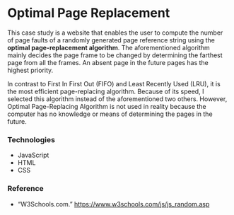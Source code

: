 # Optimal Page Replacement

This case study is a website that enables the user to compute the number of page faults of a randomly generated page reference string using the **optimal page-replacement algorithm**. The aforementioned algorithm mainly decides the page frame to be changed by determining the farthest page from all the frames. An absent page in the future pages has the highest priority. 

In contrast to First In First Out (FIFO) and Least Recently Used (LRU), it is the most efficient page-replacing algorithm. Because of its speed, I selected this algorithm instead of the aforementioned two others. However, Optimal Page-Replacing Algorithm is not used in reality because the computer has no knowledge or means of determining the pages in the future.

### Technologies
* JavaScript
* HTML
* CSS

### Reference
* “W3Schools.com.” https://www.w3schools.com/js/js_random.asp
